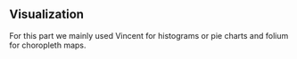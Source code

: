 ## Visualization

For this part we mainly used Vincent for histograms or pie charts and folium for choropleth maps. 